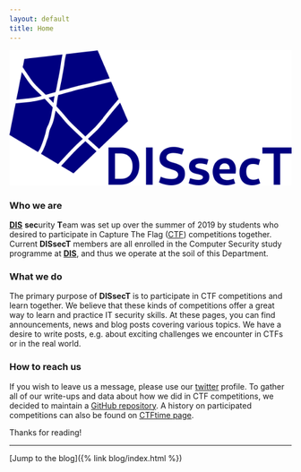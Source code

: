 ```yaml
---
layout: default
title: Home
---
```


<img class="logo" src="/assets/images/logo.png"/>

### Who we are

[**DIS**](https://www.fit.cvut.cz/en/dis) **sec**urity **T**eam was set up over the summer of 2019 by students who desired to participate in Capture The Flag ([CTF](https://medium.com/@DRX_Sicher/ctf-explained-6c7d4417305e)) competitions together. Current **DISsecT** members are all enrolled in the Computer Security study programme at [**DIS**](https://www.fit.cvut.cz/en/dis), and thus we operate at the soil of this Department.

### What we do

The primary purpose of **DISsecT** is to participate in CTF competitions and learn together. We believe that these kinds of competitions offer a great way to learn and practice IT security skills. At these pages, you can find announcements, news and blog posts covering various topics. We have a desire to write posts, e.g. about exciting challenges we encounter in CTFs or in the real world.

### How to reach us

If you wish to leave us a message, please use our [twitter](https://twitter.com/DissectC) profile.
To gather all of our write-ups and data about how we did in CTF competitions, we decided to maintain a [GitHub repository](https://github.com/dissect-ctu/ctfs).
A history on participated competitions can also be found on [CTFtime page](https://ctftime.org/team/80103).

Thanks for reading!

---

<i class="fa fa-pencil"></i> [Jump to the blog]({% link blog/index.html %})
